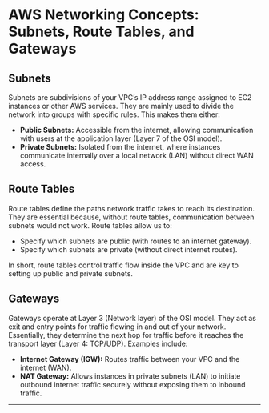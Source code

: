 # AWS Networking Concepts: Subnets, Route Tables, and Gateways

## Subnets  
Subnets are subdivisions of your VPC’s IP address range assigned to EC2 instances or other AWS services. They are mainly used to divide the network into groups with specific rules. This makes them either:  
- **Public Subnets:** Accessible from the internet, allowing communication with users at the application layer (Layer 7 of the OSI model).  
- **Private Subnets:** Isolated from the internet, where instances communicate internally over a local network (LAN) without direct WAN access.

## Route Tables  
Route tables define the paths network traffic takes to reach its destination. They are essential because, without route tables, communication between subnets would not work. Route tables allow us to:  
- Specify which subnets are public (with routes to an internet gateway).  
- Specify which subnets are private (without direct internet routes).  

In short, route tables control traffic flow inside the VPC and are key to setting up public and private subnets.

## Gateways  
Gateways operate at Layer 3 (Network layer) of the OSI model. They act as exit and entry points for traffic flowing in and out of your network. Essentially, they determine the next hop for traffic before it reaches the transport layer (Layer 4: TCP/UDP). Examples include:  
- **Internet Gateway (IGW):** Routes traffic between your VPC and the internet (WAN).  
- **NAT Gateway:** Allows instances in private subnets (LAN) to initiate outbound internet traffic securely without exposing them to inbound traffic.

---


